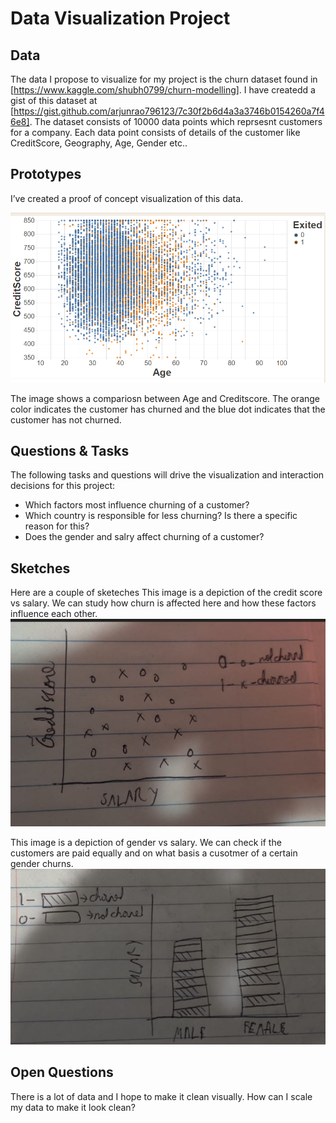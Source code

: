# Data Visualization Project

## Data

The data I propose to visualize for my project is the churn dataset found in [https://www.kaggle.com/shubh0799/churn-modelling]. I have createdd a gist of this dataset at
[https://gist.github.com/arjunrao796123/7c30f2b6d4a3a3746b0154260a7f46e8]. The dataset consists of 10000 data points which reprsesnt customers for a company. Each data point consists of details of the customer like CreditScore, Geography, Age,  Gender etc.. 


## Prototypes

I’ve created a proof of concept visualization of this data.

![Image](Churn_sample.PNG)

The image shows a compariosn between Age and Creditscore. The orange color indicates the customer has churned and the blue dot indicates that the customer has not churned.


## Questions & Tasks

The following tasks and questions will drive the visualization and interaction decisions for this project:

 * Which factors most influence churning of a customer?
 * Which country is responsible for less churning? Is there a specific reason for this?
 * Does the gender and salry affect churning of a customer?

## Sketches
Here are a couple of sketeches
This image is a depiction of the credit score vs salary. We can study how churn is affected here and how these factors influence each other.
![Image](Credit_score_salary.jpeg)


This image is a depiction of gender vs salary. We can check if the customers are paid equally and on what basis a cusotmer of a certain gender churns.
![Image](Gender_Salary.jpeg)

## Open Questions
There is a lot of data and I hope to make it clean visually. How can I scale my data to make it look clean?
